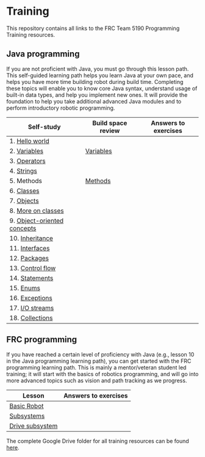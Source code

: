 # Training
This repository contains all links to the FRC Team 5190 Programming Training resources.

## Java programming

If you are not proficient with Java, you must go through this lesson path. This self-guided learning path helps you learn Java at your own pace, and helps you have more time building robot during build time. Completing these topics will enable you to know core Java syntax, understand usage of built-in data types, and help you implement new ones. It will provide the foundation to help you take additional advanced Java modules and to perform introductory robotic programming.

| Self-study | Build space review | Answers to exercises |
|------------|--------------------|----------------------|
| 1. [Hello world](https://docs.oracle.com/javase/tutorial/getStarted/application/index.html) | | |
| 2. [Variables](https://docs.oracle.com/javase/tutorial/java/nutsandbolts/variables.html) | [Variables](https://drive.google.com/file/d/1NtKOmOBkyREgWU5UOGqX2s4kXr_GxVzd/view?usp=sharing) | |
| 3. [Operators](https://docs.oracle.com/javase/tutorial/java/nutsandbolts/operators.html) | | |
| 4. [Strings](https://docs.oracle.com/javase/tutorial/java/data/strings.html) | | |
| 5. Methods | [Methods](https://drive.google.com/file/d/1e5P5l9eGSLn2o3n-CvJb8wUFciVG_b5k/view?usp=sharing) | |
| 6. [Classes](https://docs.oracle.com/javase/tutorial/java/javaOO/classes.html) | | |
| 7. [Objects](https://docs.oracle.com/javase/tutorial/java/javaOO/objects.html) | | |
| 8. [More on classes](https://docs.oracle.com/javase/tutorial/java/javaOO/more.html) | | |
| 9. [Object-oriented concepts](https://docs.oracle.com/javase/tutorial/java/concepts/index.html) | | |
| 10. [Inheritance](https://docs.oracle.com/javase/tutorial/java/IandI/subclasses.html) | | |
| 11. [Interfaces](https://docs.oracle.com/javase/tutorial/java/IandI/createinterface.html)<br/> | | |
| 12. [Packages](https://docs.oracle.com/javase/tutorial/java/package/index.html)<br/> | | |
| 13. [Control flow](https://docs.oracle.com/javase/tutorial/java/nutsandbolts/flow.html) | | |
| 14. [Statements](https://docs.oracle.com/javase/tutorial/java/nutsandbolts/expressions.html) | | |
| 15. [Enums](https://docs.oracle.com/javase/tutorial/java/javaOO/enum.html) | | |
| 16. [Exceptions](https://docs.oracle.com/javase/tutorial/essential/exceptions/index.html) | | |
| 17. [I/O streams](https://docs.oracle.com/javase/tutorial/essential/io/streams.html) | | |
| 18. [Collections](https://docs.oracle.com/javase/tutorial/collections/index.html) | | |

## FRC programming

If you have reached a certain level of proficiency with Java (e.g., lesson 10 in the Java programming learning path), you can get started with the FRC programming learning path. This is mainly a mentor/veteran student led training; it will start with the basics of robotics programming, and will go into more advanced topics such as vision and path tracking as we progress.

| Lesson | Answers to exercises |
|--------|----------------------|
| [Basic Robot](https://drive.google.com/file/d/1apG1lrCPtRvAkbNKyBClzNfjb2JUU1H7/view?usp=sharing) | |
| [Subsystems](https://drive.google.com/open?id=1DL7rjZQ2KvwJ3B18AVTMj6y7WUB3T2a0) | |
| [Drive subsystem](https://drive.google.com/open?id=1NnwMTw8CaT4mhg-YZXfD-zmRxcV77rEw) | |

The complete Google Drive folder for all training resources can be found [here](https://drive.google.com/drive/folders/1LuSwf1PRrU6uXvdZcEabqI1LIIo6Faiu?usp=sharing).
